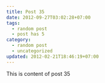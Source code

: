 ```yaml
---
title: Post 35
date: 2012-09-27T03:02:28+07:00
tags:
  - random post
  - post has 5
category:
  - random post
  - uncategorized
updated: 2012-02-21T18:46:19+07:00
---
```

This is content of post 35